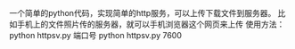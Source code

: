 一个简单的python代码，实现简单的http服务，可以上传下载文件到服务器。
比如手机上的文件照片传的服务器，就可以手机浏览器这个网页来上传
使用方法：python httpsv.py 端口号
python httpsv.py 7600
